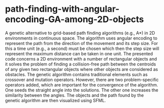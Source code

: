 # path-finding-with-angular-encoding-GA-among-2D-objects
A genetic alternative to grid-based path finding algorithms (e.g., A*) in 2D environments in continuous space. The algorithm uses angular encoding to represent the path from the direction of the movement and its step size. For this a time unit (e.g., a second) must be chosen which then the step size will represent the maximum distance can be taken in one unit. The presented code concerns a 2D environment with a number of rectangular objects and it solves the problem of finding a collision-free path between the centroids of any given two rectangular objects where other objects are considered as obstacles. The genetic algorithm contains traditional elements such as crossover and mutation operators. However, there are two problem-specific operators added, which are important for the convergence of the algorithm. One seeds the straight angle into the solutions. The other one increases the similarity between the angles. The objects and the path found by the genetic algorithm are then visualized using SFML.    
